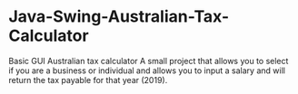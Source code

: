 # Java-Swing-Australian-Tax-Calculator
Basic GUI Australian tax calculator
A small project that allows you to select if you are a business or individual and allows you to input a salary and will return 
the tax payable for that year (2019).
